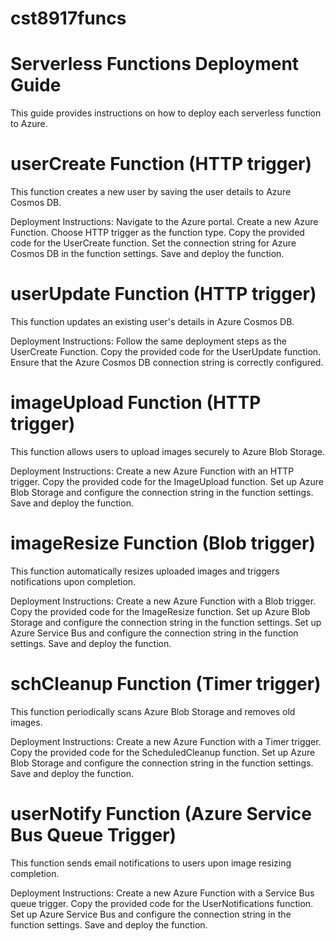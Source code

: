 # cst8917funcs

# Serverless Functions Deployment Guide
This guide provides instructions on how to deploy each serverless function to Azure.

# userCreate Function (HTTP trigger)
This function creates a new user by saving the user details to Azure Cosmos DB.

Deployment Instructions:
Navigate to the Azure portal.
Create a new Azure Function.
Choose HTTP trigger as the function type.
Copy the provided code for the UserCreate function.
Set the connection string for Azure Cosmos DB in the function settings.
Save and deploy the function.


# userUpdate Function (HTTP trigger)
This function updates an existing user's details in Azure Cosmos DB.

Deployment Instructions:
Follow the same deployment steps as the UserCreate Function.
Copy the provided code for the UserUpdate function.
Ensure that the Azure Cosmos DB connection string is correctly configured.

# imageUpload Function (HTTP trigger)
This function allows users to upload images securely to Azure Blob Storage.

Deployment Instructions:
Create a new Azure Function with an HTTP trigger.
Copy the provided code for the ImageUpload function.
Set up Azure Blob Storage and configure the connection string in the function settings.
Save and deploy the function.


# imageResize Function (Blob trigger)
This function automatically resizes uploaded images and triggers notifications upon completion.

Deployment Instructions:
Create a new Azure Function with a Blob trigger.
Copy the provided code for the ImageResize function.
Set up Azure Blob Storage and configure the connection string in the function settings.
Set up Azure Service Bus and configure the connection string in the function settings.
Save and deploy the function.


# schCleanup Function (Timer trigger)
This function periodically scans Azure Blob Storage and removes old images.

Deployment Instructions:
Create a new Azure Function with a Timer trigger.
Copy the provided code for the ScheduledCleanup function.
Set up Azure Blob Storage and configure the connection string in the function settings.
Save and deploy the function.


# userNotify Function (Azure Service Bus Queue Trigger)
This function sends email notifications to users upon image resizing completion.

Deployment Instructions:
Create a new Azure Function with a Service Bus queue trigger.
Copy the provided code for the UserNotifications function.
Set up Azure Service Bus and configure the connection string in the function settings.
Save and deploy the function.